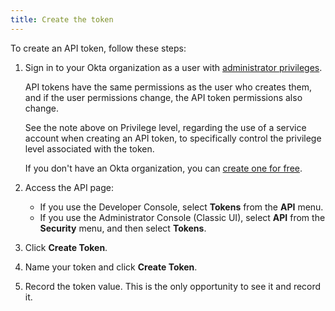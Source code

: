 ```yaml
---
title: Create the token
---
```

To create an API token, follow these steps:

1. Sign in to your Okta organization as a user with [administrator privileges](https://help.okta.com/en/prod/Content/Topics/Security/Administrators.htm?cshid=Security_Administrators#Security_Administrators).

     API tokens have the same permissions as the user who creates them, and if the user permissions change, the API token permissions also change.

    See the note above on <GuideLink link="../overview/#privilege-level">Privilege level</GuideLink>, regarding the use of a service account when creating an API token, to specifically control the privilege level associated with the token.

    If you don't have an Okta organization, you can [create one for free](https://developer.okta.com/signup).

2. Access the API page:
    - If you use the Developer Console, select **Tokens** from the **API** menu.
    - If you use the Administrator Console (Classic UI), select **API** from the **Security** menu, and then select **Tokens**.

3. Click **Create Token**.

4. Name your token and click **Create Token**.

5. Record the token value. This is the only opportunity to see it and record it.

<NextSectionLink/>
